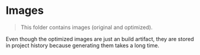 # Images

> This folder contains images (original and optimized).

Even though the optimized images are just an build artifact, they are stored
in project history because generating them takes a long time.
